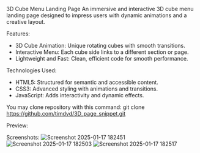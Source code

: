 3D Cube Menu Landing Page
An immersive and interactive 3D cube menu landing page designed to impress users with dynamic animations and a creative layout.

Features:
 - 3D Cube Animation: Unique rotating cubes with smooth transitions.
 - Interactive Menu: Each cube side links to a different section or page.
 - Lightweight and Fast: Clean, efficient code for smooth performance.

Technologies Used:
 - HTML5: Structured for semantic and accessible content.
 - CSS3: Advanced styling with animations and transitions.
 - JavaScript: Adds interactivity and dynamic effects.

You may clone repository with this command: 
git clone https://github.com/timdvd/3D_page_snippet.git

Preview: 

Screenshots:
![Screenshot 2025-01-17 182451](https://github.com/user-attachments/assets/4231087f-c55a-4b37-acc0-9a37a4b6b92b)
![Screenshot 2025-01-17 182503](https://github.com/user-attachments/assets/71eb510a-3d09-4a19-a574-38da0e132fa2)
![Screenshot 2025-01-17 182517](https://github.com/user-attachments/assets/0cb817bb-4977-4509-ab76-5ac31b286f10)
